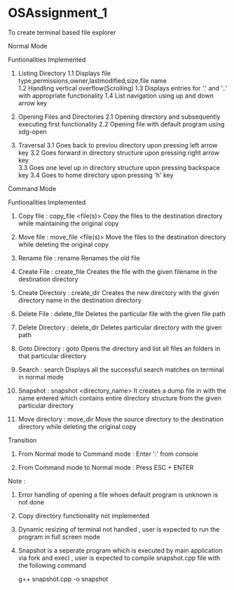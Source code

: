 # OSAssignment_1

To create terminal based file explorer

Normal Mode

Funtionalities Implemented
1. Listing Directory
	1.1 Displays file type,permissions,owner,lastmodified,size,file name	
	1.2 Handling vertical overflow(Scrolling)
	1.3 Displays entries for '.' and '..' with appropriate functionality
	1.4 List navigation using up and down arrow key

2. Opening Files and Directories
	2.1 Opening directory and subsequently executing first functionality
	2.2 Opening file with default program using xdg-open 

3. Traversal 
	3.1 Goes back to previou directory upon pressing left arrow key
	3.2 Goes forward in directory structure upon pressing right arrow key	
	3.3 Goes one level up in directory structure upon pressing backspace key
	3.4 Goes to home directory upon pressing 'h' key

Command Mode

Funtionalities Implemented

1. Copy file : copy_file <file(s)> <destination directory>
	       Copy the files to the destination directory while maintaining the original copy

2. Move file : move_file <file(s)> <destination directory>
	       Move the files to the destination directory while deleting the original copy

3. Rename file : rename <source file> <new name>
		Renames the old file

4. Create File : create_file <file name> <destination directory>
		 Creates the file with the given filename in the destination directory			
	
5. Create Directory : create_dir <directory name> <destination directory>
		 Creates the new directory with the given directory name in the destination directory			

6. Delete File : delete_file <file name> <file path>
		 Deletes the particular file with the given file path

7. Delete Directory : delete_dir <directory> <directory path>
		      Deletes particular directory with the given path	

8. Goto Directory : goto <directory> 
                    Opens the directory and list all files an folders in that particular directory

7. Search : search <filename>
            Displays all the successful search matches on terminal in normal mode

8. Snapshot : snapshot <directory_name> <filename>
            It creates a dump file in with the name entered which contains entire directory structure from the given particular directory

9. Move directory :  move_dir <source directory> <destination directory>
	       Move the source directory to the destination directory while deleting the original copy


Transition 

1. From Normal mode to Command mode : Enter ':' from console

2. From Command mode to Normal mode : Press ESC + ENTER


Note :

1. Error handling of opening a file whoes default program is unknown is not done

2. Copy directory functionality not implemented 

3. Dynamic resizing of terminal not handled , user is expected to run the program in full screen mode

4. Snapshot is a seperate program which is executed by main application via fork and execl , user is expected to compile snapshot.cpp file with the following command
	
	g++ snapshot.cpp -o snapshot











